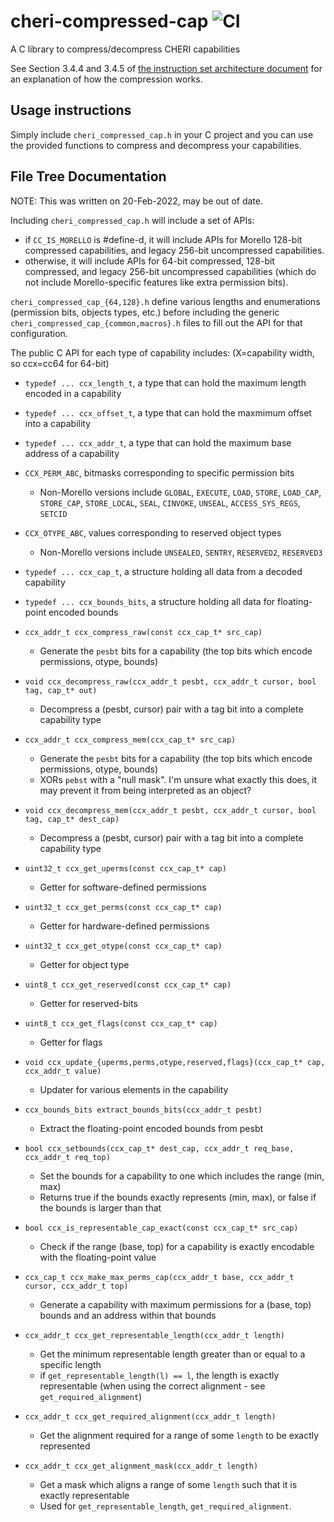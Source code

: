 # cheri-compressed-cap ![CI](https://github.com/CTSRD-CHERI/cheri-compressed-cap/workflows/C/C++%20CI/badge.svg)
A C library to compress/decompress CHERI capabilities

See Section 3.4.4 and 3.4.5 of [the instruction set architecture document](https://www.cl.cam.ac.uk/techreports/UCAM-CL-TR-927.pdf) for an explanation of how the compression works.

## Usage instructions
Simply include `cheri_compressed_cap.h` in your C project and you can use the provided functions to compress and decompress your capabilities.

## File Tree Documentation

NOTE: This was written on 20-Feb-2022, may be out of date.

Including `cheri_compressed_cap.h` will include a set of APIs:
- if `CC_IS_MORELLO` is #define-d, it will include APIs for Morello 128-bit compressed capabilities, and legacy 256-bit uncompressed capabilities.
- otherwise, it will include APIs for 64-bit compressed, 128-bit compressed, and legacy 256-bit uncompressed capabilities (which do not include Morello-specific features like extra permission bits).

`cheri_compressed_cap_{64,128}.h` define various lengths and enumerations (permission bits, objects types, etc.) before including the generic `cheri_compressed_cap_{common,macros}.h` files to fill out the API for that configuration.

The public C API for each type of capability includes: (X=capability width, so ccx=cc64 for 64-bit)
- `typedef ... ccx_length_t`, a type that can hold the maximum length encoded in a capability
- `typedef ... ccx_offset_t`, a type that can hold the maxmimum offset into a capability
- `typedef ... ccx_addr_t`, a type that can hold the maximum base address of a capability

- `CCX_PERM_ABC`, bitmasks corresponding to specific permission bits
  - Non-Morello versions include `GLOBAL`, `EXECUTE`, `LOAD`, `STORE`, `LOAD_CAP`, `STORE_CAP`, `STORE_LOCAL`, `SEAL`, `CINVOKE`, `UNSEAL`, `ACCESS_SYS_REGS`, `SETCID`

- `CCX_OTYPE_ABC`, values corresponding to reserved object types
  - Non-Morello versions include `UNSEALED`, `SENTRY`, `RESERVED2`, `RESERVED3`

- `typedef ... ccx_cap_t`, a structure holding all data from a decoded capability
- `typedef ... ccx_bounds_bits`, a structure holding all data for floating-point encoded bounds

- `ccx_addr_t ccx_compress_raw(const ccx_cap_t* src_cap)`
  - Generate the `pesbt` bits for a capability (the top bits which encode permissions, otype, bounds)
- `void ccx_decompress_raw(ccx_addr_t pesbt, ccx_addr_t cursor, bool tag, cap_t* out)`
  - Decompress a (pesbt, cursor) pair with a tag bit into a complete capability type
- `ccx_addr_t ccx_compress_mem(ccx_cap_t* src_cap)`
  - Generate the `pesbt` bits for a capability (the top bits which encode permissions, otype, bounds)
  - XORs `pebst` with a "null mask". I'm unsure what exactly this does, it may prevent it from being interpreted as an object?
- `void ccx_decompress_mem(ccx_addr_t pesbt, ccx_addr_t cursor, bool tag, cap_t* dest_cap)`
  - Decompress a (pesbt, cursor) pair with a tag bit into a complete capability type

- `uint32_t ccx_get_uperms(const ccx_cap_t* cap)`
  - Getter for software-defined permissions
- `uint32_t ccx_get_perms(const ccx_cap_t* cap)`
  - Getter for hardware-defined permissions
- `uint32_t ccx_get_otype(const ccx_cap_t* cap)`
  - Getter for object type
- `uint8_t ccx_get_reserved(const ccx_cap_t* cap)`
  - Getter for reserved-bits
- `uint8_t ccx_get_flags(const ccx_cap_t* cap)`
  - Getter for flags

- `void ccx_update_{uperms,perms,otype,reserved,flags}(ccx_cap_t* cap, ccx_addr_t value)`
  - Updater for various elements in the capability

- `ccx_bounds_bits extract_bounds_bits(ccx_addr_t pesbt)`
  - Extract the floating-point encoded bounds from pesbt
- `bool ccx_setbounds(ccx_cap_t* dest_cap, ccx_addr_t req_base, ccx_addr_t req_top)`
  - Set the bounds for a capability to one which includes the range (min, max)
  - Returns true if the bounds exactly represents (min, max), or false if the bounds is larger than that
- `bool ccx_is_representable_cap_exact(const ccx_cap_t* src_cap)`
  - Check if the range (base, top) for a capability is exactly encodable with the floating-point value
- `ccx_cap_t ccx_make_max_perms_cap(ccx_addr_t base, ccx_addr_t cursor, ccx_addr_t top)`
  - Generate a capability with maximum permissions for a (base, top) bounds and an address within that bounds
- `ccx_addr_t ccx_get_representable_length(ccx_addr_t length)`
  - Get the minimum representable length greater than or equal to a specific length
  - if `get_representable_length(l) == l`, the length is exactly representable (when using the correct alignment - see `get_required_alignment`)
- `ccx_addr_t ccx_get_required_alignment(ccx_addr_t length)`
  - Get the alignment required for a range of some `length` to be exactly represented
- `ccx_addr_t ccx_get_alignment_mask(ccx_addr_t length)`
  - Get a mask which aligns a range of some `length` such that it is exactly representable
  - Used for `get_representable_length`, `get_required_alignment`.
